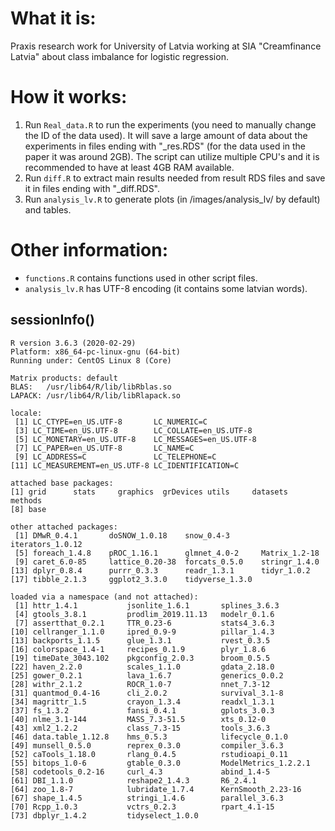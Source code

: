 # What it is:
Praxis research work for University of Latvia working at SIA "Creamfinance Latvia" about class imbalance for logistic regression.

# How it works:
1. Run `Real_data.R` to run the experiments (you need to manually change the ID of the data used). It will save a large amount of data about the experiments in files ending with "_res.RDS" (for the data used in the paper it was around 2GB). The script can utilize multiple CPU's and it is recommended to have at least 4GB RAM available.
2. Run `diff.R` to extract main results needed from result RDS files and save it in files ending with "_diff.RDS".
3. Run `analysis_lv.R` to generate plots (in /images/analysis_lv/ by default) and tables.

# Other information:
* `functions.R` contains functions used in other script files.
* `analysis_lv.R` has UTF-8 encoding (it contains some latvian words). 

## sessionInfo()

```
R version 3.6.3 (2020-02-29)
Platform: x86_64-pc-linux-gnu (64-bit)
Running under: CentOS Linux 8 (Core)

Matrix products: default
BLAS:   /usr/lib64/R/lib/libRblas.so
LAPACK: /usr/lib64/R/lib/libRlapack.so

locale:
 [1] LC_CTYPE=en_US.UTF-8       LC_NUMERIC=C
 [3] LC_TIME=en_US.UTF-8        LC_COLLATE=en_US.UTF-8
 [5] LC_MONETARY=en_US.UTF-8    LC_MESSAGES=en_US.UTF-8
 [7] LC_PAPER=en_US.UTF-8       LC_NAME=C
 [9] LC_ADDRESS=C               LC_TELEPHONE=C
[11] LC_MEASUREMENT=en_US.UTF-8 LC_IDENTIFICATION=C

attached base packages:
[1] grid      stats     graphics  grDevices utils     datasets  methods
[8] base

other attached packages:
 [1] DMwR_0.4.1       doSNOW_1.0.18    snow_0.4-3       iterators_1.0.12
 [5] foreach_1.4.8    pROC_1.16.1      glmnet_4.0-2     Matrix_1.2-18
 [9] caret_6.0-85     lattice_0.20-38  forcats_0.5.0    stringr_1.4.0
[13] dplyr_0.8.4      purrr_0.3.3      readr_1.3.1      tidyr_1.0.2
[17] tibble_2.1.3     ggplot2_3.3.0    tidyverse_1.3.0

loaded via a namespace (and not attached):
 [1] httr_1.4.1           jsonlite_1.6.1       splines_3.6.3
 [4] gtools_3.8.1         prodlim_2019.11.13   modelr_0.1.6
 [7] assertthat_0.2.1     TTR_0.23-6           stats4_3.6.3
[10] cellranger_1.1.0     ipred_0.9-9          pillar_1.4.3
[13] backports_1.1.5      glue_1.3.1           rvest_0.3.5
[16] colorspace_1.4-1     recipes_0.1.9        plyr_1.8.6
[19] timeDate_3043.102    pkgconfig_2.0.3      broom_0.5.5
[22] haven_2.2.0          scales_1.1.0         gdata_2.18.0
[25] gower_0.2.1          lava_1.6.7           generics_0.0.2
[28] withr_2.1.2          ROCR_1.0-7           nnet_7.3-12
[31] quantmod_0.4-16      cli_2.0.2            survival_3.1-8
[34] magrittr_1.5         crayon_1.3.4         readxl_1.3.1
[37] fs_1.3.2             fansi_0.4.1          gplots_3.0.3
[40] nlme_3.1-144         MASS_7.3-51.5        xts_0.12-0
[43] xml2_1.2.2           class_7.3-15         tools_3.6.3
[46] data.table_1.12.8    hms_0.5.3            lifecycle_0.1.0
[49] munsell_0.5.0        reprex_0.3.0         compiler_3.6.3
[52] caTools_1.18.0       rlang_0.4.5          rstudioapi_0.11
[55] bitops_1.0-6         gtable_0.3.0         ModelMetrics_1.2.2.1
[58] codetools_0.2-16     curl_4.3             abind_1.4-5
[61] DBI_1.1.0            reshape2_1.4.3       R6_2.4.1
[64] zoo_1.8-7            lubridate_1.7.4      KernSmooth_2.23-16
[67] shape_1.4.5          stringi_1.4.6        parallel_3.6.3
[70] Rcpp_1.0.3           vctrs_0.2.3          rpart_4.1-15
[73] dbplyr_1.4.2         tidyselect_1.0.0
```
